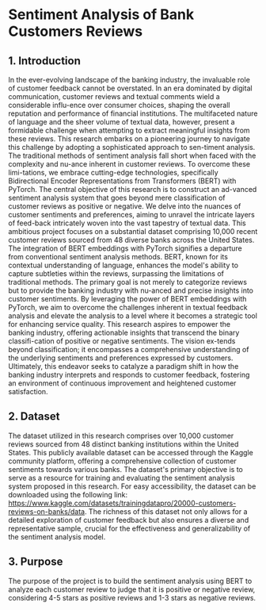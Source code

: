 # Sentiment Analysis of Bank Customers Reviews

## 1. Introduction

In the ever-evolving landscape of the banking industry, the invaluable role of customer feedback cannot be overstated. In an era dominated by digital communication, customer reviews and textual comments wield a considerable influ-ence over consumer choices, shaping the overall reputation and performance of financial institutions. The multifaceted nature of language and the sheer volume of textual data, however, present a formidable challenge when attempting to extract meaningful insights from these reviews.
This research embarks on a pioneering journey to navigate this challenge by adopting a sophisticated approach to sen-timent analysis. The traditional methods of sentiment analysis fall short when faced with the complexity and nu-ance inherent in customer reviews. To overcome these limi-tations, we embrace cutting-edge technologies, specifically Bidirectional Encoder Representations from Transformers (BERT) with PyTorch.
The central objective of this research is to construct an ad-vanced sentiment analysis system that goes beyond mere classification of customer reviews as positive or negative. We delve into the nuances of customer sentiments and preferences, aiming to unravel the intricate layers of feed-back intricately woven into the vast tapestry of textual data. This ambitious project focuses on a substantial dataset comprising 10,000 recent customer reviews sourced from 48 diverse banks across the United States.
The integration of BERT embeddings with PyTorch signifies a departure from conventional sentiment analysis methods. BERT, known for its contextual understanding of language, enhances the model's ability to capture subtleties within the reviews, surpassing the limitations of traditional methods. The primary goal is not merely to categorize reviews but to provide the banking industry with nu-anced and precise insights into customer sentiments. By leveraging the power of BERT embeddings with PyTorch, we aim to overcome the challenges inherent in textual feedback analysis and elevate the analysis to a level where it becomes a strategic tool for enhancing service quality. This research aspires to empower the banking industry, offering actionable insights that transcend the binary classifi-cation of positive or negative sentiments. The vision ex-tends beyond classification; it encompasses a comprehensive understanding of the underlying sentiments and preferences expressed by customers. Ultimately, this endeavor seeks to catalyze a paradigm shift in how the banking industry interprets and responds to customer feedback, fostering an environment of continuous improvement and heightened customer satisfaction.


## 2. Dataset
The dataset utilized in this research comprises over 10,000 customer reviews sourced from 48 distinct banking institutions within the United States. This publicly available dataset can be accessed through the Kaggle community platform, offering a comprehensive collection of customer sentiments towards various banks. The dataset's primary objective is to serve as a resource for training and evaluating the sentiment analysis system proposed in this research. For easy accessibility, the dataset can be downloaded using the following link: https://www.kaggle.com/datasets/trainingdatapro/20000-customers-reviews-on-banks/data. The richness of this dataset not only allows for a detailed exploration of customer feedback but also ensures a diverse and representative sample, crucial for the effectiveness and generalizability of the sentiment analysis model.


## 3. Purpose
The purpose of the project is to build the sentiment analysis using BERT to analyze each customer review to judge that it is positive or negative review, considering 4-5 stars as positive reviews and 1-3 stars as negative reviews.


